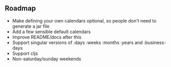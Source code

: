 ## Roadmap

* Make defining your own calendars optional, so people don't need to generate a jar file
* Add a few sensible default calendars
* Improve README/docs after this
* Support singular versions of :days :weeks :months :years and :business-days
* Support cljs
* Non-saturday/sunday weekends
